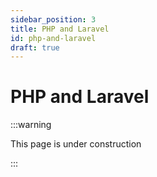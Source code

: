 ```yaml
---
sidebar_position: 3
title: PHP and Laravel
id: php-and-laravel
draft: true
---
```


# PHP and Laravel

:::warning

This page is under construction

:::